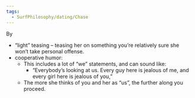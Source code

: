 ```yaml
---
tags:
  - SurfPhilosophy/dating/Chase
---
```


By
- “light” teasing – teasing her on something you’re relatively sure she won’t take personal offense.
- cooperative humor: 
	- This includes a lot of “we” statements, and can sound like: 
		- “Everybody’s looking at us. Every guy here is jealous of me, and every girl here is jealous of you,”
	- The more she thinks of you and her as “us”, the further along you proceed.
